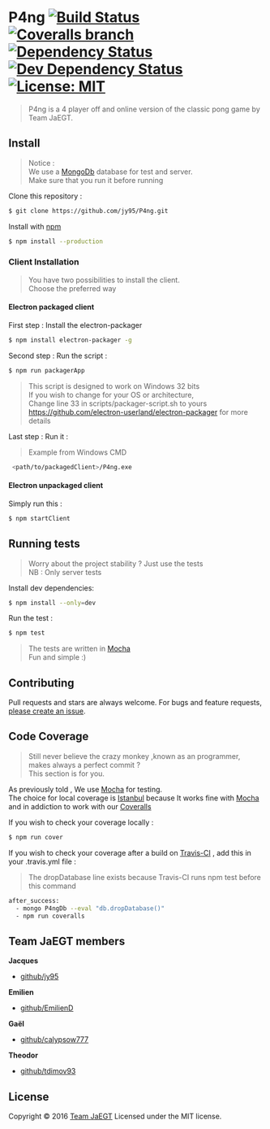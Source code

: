# P4ng [![Build Status](https://img.shields.io/travis/jy95/P4ng.svg)](https://travis-ci.org/jy95/P4ng)  [![Coveralls branch](https://img.shields.io/coveralls/jy95/P4ng/master.svg)](https://coveralls.io/github/jy95/P4ng?branch=master) [![Dependency Status](https://img.shields.io/david/jy95/P4ng.svg)](https://david-dm.org/jy95/P4ng)  [![Dev Dependency Status](https://img.shields.io/david/dev/jy95/P4ng.svg)](https://david-dm.org/jy95/P4ng?type=dev) [![License: MIT](https://img.shields.io/badge/License-MIT-yellow.svg)](https://opensource.org/licenses/MIT)


> P4ng is a 4 player off and online version of the classic pong game by Team JaEGT.

## Install

> Notice :  
> We use a [MongoDb](https://www.mongodb.com) database for test and server.  
> Make sure that you run it before running

Clone this repository :

```sh
$ git clone https://github.com/jy95/P4ng.git
```
Install with [npm](https://www.npmjs.com/)
```sh
$ npm install --production
```

### Client Installation

> You have two possibilities to install the client.  
> Choose the preferred way

#### Electron packaged client

First step : Install the electron-packager

```sh
$ npm install electron-packager -g
```

Second step : Run the script :

```sh
$ npm run packagerApp
```
> This script is designed to work on Windows 32 bits  
> If you wish to change for your OS or architecture,    
> Change line 33 in scripts/packager-script.sh to yours  
> https://github.com/electron-userland/electron-packager for more details

Last step : Run it :
> Example from Windows CMD

```sh
 <path/to/packagedClient>/P4ng.exe
```

#### Electron unpackaged client

Simply run this :

```sh
$ npm startClient
```

## Running tests

> Worry about the project stability ? Just use the tests  
> NB :  Only server tests

Install dev dependencies:

```sh
$ npm install --only=dev
```

Run the test :

```sh
$ npm test
```
> The tests are written in [Mocha](https://mochajs.org/)  
> Fun and simple :)

## Contributing

Pull requests and stars are always welcome. For bugs and feature requests, [please create an issue](https://github.com/jy95/P4ng/issues).

## Code Coverage
> Still never believe the crazy monkey ,known as an programmer, makes always a perfect commit ?  
> This section is for you.

As previously told , We use [Mocha](https://mochajs.org/) for testing.  
The choice for local coverage is [Istanbul](https://github.com/gotwarlost/istanbul) because It works fine with [Mocha](https://mochajs.org/) and in addiction to work with our [Coveralls](https://coveralls.io/github/jy95/P4ng?branch=master)

If you wish to check your coverage locally :

```sh
$ npm run cover
```

If you wish to check your coverage after a build on [Travis-CI](https://travis-ci.org/jy95/P4ng) , add this in your .travis.yml file :
> The dropDatabase line exists because Travis-CI runs npm test before this command

```sh
after_success:
  - mongo P4ngDb --eval "db.dropDatabase()"
  - npm run coveralls
```

## Team JaEGT members

**Jacques**

* [github/jy95](https://github.com/jy95)

**Emilien**

* [github/EmilienD](https://github.com/EmilienD)

**Gaël**

* [github/calypsow777](https://github.com/calypsow777)

**Theodor**

* [github/tdimov93](https://github.com/tdimov93)

## License

Copyright © 2016 [Team JaEGT](https://github.com/jy95/P4ng)
Licensed under the MIT license.
